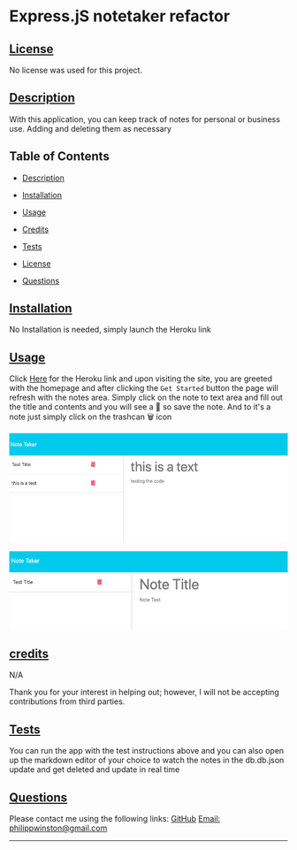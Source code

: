 # Express.jS notetaker refactor
  
  
## [License](#license)

No license was used for this project.


  ## [Description](#table-of-contents)
  
  With this application, you can keep track of notes for personal or business use. Adding and deleting them as necessary
  
  
  ## Table of Contents
  
  - [Description](#discription)
  - [Installation](#installation)
  - [Usage](#usage)
  - [Credits](#credits)
  
  - [Tests](#tests)
  - [License](#license)
  - [Questions](#questions)
  
  ## [Installation](#table-of-contents)
  
  No Installation is needed, simply launch the Heroku link
    
  ## [Usage](#table-of-contents)
  
  Click [Here](https://young-waters-60756.herokuapp.com/) for the Heroku link and upon visiting the site, you are greeted with the homepage and after clicking the `Get Started` button the page will refresh with the notes area. Simply click on the note to text area and fill out the title and contents and you will see a 💾 so save the note. And to it's a note just simply click on the trashcan 🗑 icon


![note app image](./assets/images/test-note.png)

![deleted image](./assets/images/deleted-note.png)
  
  ## [credits](#table-of-contents)
  
  N/A

  Thank you for your interest in helping out; however, I will not be accepting contributions from third parties.
  


  

  ## [Tests](#table-of-contents)

  You can run the app with the test instructions above and you can also open up the markdown editor of your choice to watch the notes in the db.db.json update and get deleted and update in real time


  ## [Questions](#table-of-contents)

  Please contact me using the following links:
  [GitHub](https://github.com/philippwinston)
  [Email: philippwinston@gmail.com](mailto:philippwinston@gmail.com)
  
---
